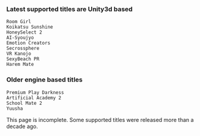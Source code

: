 ### Latest supported titles are Unity3d based

    Room Girl
    Koikatsu Sunshine
    HoneySelect 2
    AI-Syoujyo
    Emotion Creators
    Secrossphere
    VR Kanojo
    SexyBeach PR
    Harem Mate

### Older engine based titles

    Premium Play Darkness
    Artificial Academy 2
    School Mate 2
    Yuusha

This page is incomplete. Some supported titles were released more than a decade ago.